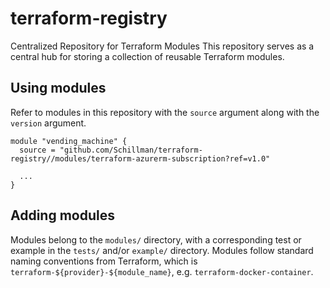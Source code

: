 # terraform-registry

Centralized Repository for Terraform Modules  This repository serves as a central hub for storing a collection of reusable Terraform modules.

## Using modules

Refer to modules in this repository with the `source` argument along with the `version` argument.

```hcl
module "vending_machine" {
  source = "github.com/Schillman/terraform-registry//modules/terraform-azurerm-subscription?ref=v1.0"

  ...
}
```

## Adding modules

Modules belong to the `modules/` directory, with a corresponding test or example in the
`tests/` and/or `example/` directory. Modules follow standard naming conventions from Terraform,
which is `terraform-${provider}-${module_name}`, e.g. `terraform-docker-container`.
